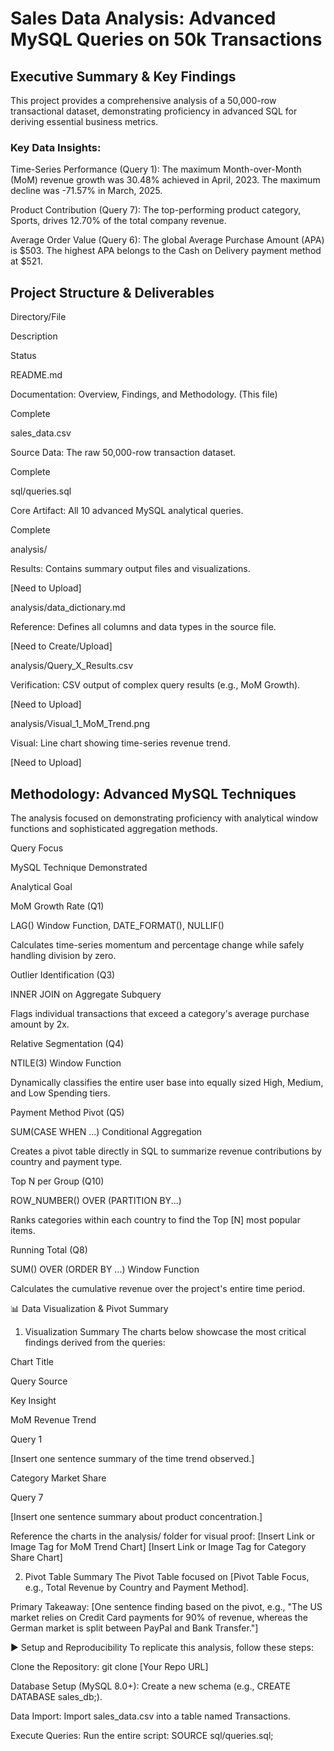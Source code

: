 # Sales Data Analysis: Advanced MySQL Queries on 50k Transactions
## Executive Summary & Key Findings
This project provides a comprehensive analysis of a 50,000-row transactional dataset, demonstrating proficiency in advanced SQL for deriving essential business metrics.

### Key Data Insights:

Time-Series Performance (Query 1): The maximum Month-over-Month (MoM) revenue growth was 30.48% achieved in April, 2023. The maximum decline was -71.57% in March, 2025.

Product Contribution (Query 7): The top-performing product category, Sports, drives 12.70% of the total company revenue.

Average Order Value (Query 6): The global Average Purchase Amount (APA) is $503. The highest APA belongs to the Cash on Delivery payment method at $521.

## Project Structure & Deliverables
Directory/File

Description

Status

README.md

Documentation: Overview, Findings, and Methodology. (This file)

Complete

sales_data.csv

Source Data: The raw 50,000-row transaction dataset.

Complete

sql/queries.sql

Core Artifact: All 10 advanced MySQL analytical queries.

Complete

analysis/

Results: Contains summary output files and visualizations.

[Need to Upload]

analysis/data_dictionary.md

Reference: Defines all columns and data types in the source file.

[Need to Create/Upload]

analysis/Query_X_Results.csv

Verification: CSV output of complex query results (e.g., MoM Growth).

[Need to Upload]

analysis/Visual_1_MoM_Trend.png

Visual: Line chart showing time-series revenue trend.

[Need to Upload]

## Methodology: Advanced MySQL Techniques
The analysis focused on demonstrating proficiency with analytical window functions and sophisticated aggregation methods.

Query Focus

MySQL Technique Demonstrated

Analytical Goal

MoM Growth Rate (Q1)

LAG() Window Function, DATE_FORMAT(), NULLIF()

Calculates time-series momentum and percentage change while safely handling division by zero.

Outlier Identification (Q3)

INNER JOIN on Aggregate Subquery

Flags individual transactions that exceed a category's average purchase amount by 2x.

Relative Segmentation (Q4)

NTILE(3) Window Function

Dynamically classifies the entire user base into equally sized High, Medium, and Low Spending tiers.

Payment Method Pivot (Q5)

SUM(CASE WHEN ...) Conditional Aggregation

Creates a pivot table directly in SQL to summarize revenue contributions by country and payment type.

Top N per Group (Q10)

ROW_NUMBER() OVER (PARTITION BY...)

Ranks categories within each country to find the Top [N] most popular items.

Running Total (Q8)

SUM() OVER (ORDER BY ...) Window Function

Calculates the cumulative revenue over the project's entire time period.

📊 Data Visualization & Pivot Summary
1. Visualization Summary
The charts below showcase the most critical findings derived from the queries:

Chart Title

Query Source

Key Insight

MoM Revenue Trend

Query 1

[Insert one sentence summary of the time trend observed.]

Category Market Share

Query 7

[Insert one sentence summary about product concentration.]

Reference the charts in the analysis/ folder for visual proof:
[Insert Link or Image Tag for MoM Trend Chart]
[Insert Link or Image Tag for Category Share Chart]

2. Pivot Table Summary
The Pivot Table focused on [Pivot Table Focus, e.g., Total Revenue by Country and Payment Method].

Primary Takeaway: [One sentence finding based on the pivot, e.g., "The US market relies on Credit Card payments for 90% of revenue, whereas the German market is split between PayPal and Bank Transfer."]

▶️ Setup and Reproducibility
To replicate this analysis, follow these steps:

Clone the Repository: git clone [Your Repo URL]

Database Setup (MySQL 8.0+): Create a new schema (e.g., CREATE DATABASE sales_db;).

Data Import: Import sales_data.csv into a table named Transactions.

Execute Queries: Run the entire script: SOURCE sql/queries.sql;
